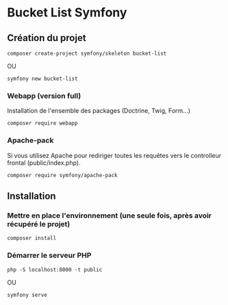 # Bucket List Symfony

## Création du projet

```shell
composer create-project symfony/skeleton bucket-list
```

OU

```shell
symfony new bucket-list
```

### Webapp (version full)

Installation de l'ensemble des packages (Doctrine, Twig, Form...)

```shell
composer require webapp
```

### Apache-pack

Si vous utilisez Apache pour rediriger toutes les requêtes vers le controlleur frontal (public/index.php).

```shell
composer require symfony/apache-pack
```

## Installation

### Mettre en place l'environnement (une seule fois, après avoir récupéré le projet)

```shell
composer install
```

### Démarrer le serveur PHP

```shell
php -S localhost:8000 -t public
```

OU

```shell
symfony serve
```
